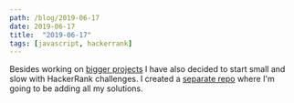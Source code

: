 ```yaml
---
path: /blog/2019-06-17
date: 2019-06-17
title:  "2019-06-17"
tags: [javascript, hackerrank]
---
```


Besides working on [bigger projects](../../projects/) I have also decided to start small and slow with HackerRank challenges. I created a [separate repo](https://github.com/msieroslawska/coding-problems) where I'm going to be adding all my solutions.
